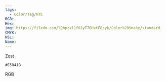 ```yaml
---
tags:
  - Color/Tag/NTC
RGB:
Hex:
img: https://filedn.com/l0hpzxl1f01yT7GHxtF8cyk/Color%20Snake/standard_csv_to_svg/%23/E5841B.svg
CMYK:
HSL:
Name:
---
```

Zest
```palette
#E5841B
```
RGB
